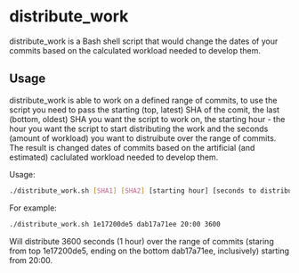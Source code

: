 # distribute_work
distribute_work is a Bash shell script that would change the dates of your commits based on the calculated workload needed to develop them.

## Usage
distribute_work is able to work on a defined range of commits, to use the script you need to pass the starting (top, latest) SHA of the comit, the last (bottom, oldest) SHA you want the script to work on, the starting hour - the hour you want the script to start distributing the work and the seconds (amount of workload) you want to distruibute over the range of commits. The result is changed dates of commits based on the artificial (and estimated) caclulated workload needed to develop them.

Usage:
```bash
./distribute_work.sh [SHA1] [SHA2] [starting hour] [seconds to distribute]
```

For example:
```bash
./distribute_work.sh 1e17200de5 dab17a71ee 20:00 3600
```
Will distribute 3600 seconds (1 hour) over the range of commits (staring from top 1e17200de5, ending on the bottom dab17a71ee, inclusively) starting from 20:00.
